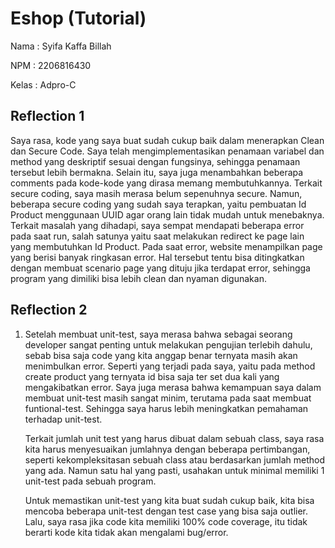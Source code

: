 # Eshop (Tutorial)

Nama    : Syifa Kaffa Billah

NPM     : 2206816430

Kelas   : Adpro-C


## Reflection 1
Saya rasa, kode yang saya buat sudah cukup baik dalam menerapkan Clean dan Secure Code. Saya telah mengimplementasikan penamaan variabel dan method yang deskriptif sesuai dengan fungsinya, sehingga penamaan tersebut lebih bermakna. Selain itu, saya juga menambahkan beberapa comments pada kode-kode yang dirasa memang membutuhkannya. Terkait secure coding, saya masih merasa belum sepenuhnya secure. Namun, beberapa secure coding yang sudah saya terapkan, yaitu pembuatan Id Product menggunaan UUID agar orang lain tidak mudah untuk menebaknya. Terkait masalah yang dihadapi, saya sempat mendapati beberapa error pada saat run, salah satunya yaitu saat melakukan redirect ke page lain yang membutuhkan Id Product. Pada saat error, website menampilkan page yang berisi banyak ringkasan error. Hal tersebut tentu bisa ditingkatkan dengan membuat scenario page yang dituju jika terdapat error, sehingga program yang dimiliki bisa lebih clean dan nyaman digunakan.

## Reflection 2
1. Setelah membuat unit-test, saya merasa bahwa sebagai seorang developer sangat penting untuk melakukan pengujian terlebih dahulu, sebab bisa saja code yang kita anggap benar ternyata masih akan menimbulkan error. Seperti yang terjadi pada saya, yaitu pada method create product yang ternyata id bisa saja ter set dua kali yang mengakibatkan error. Saya juga merasa bahwa kemampuan saya dalam membuat unit-test masih sangat minim, terutama pada saat membuat funtional-test. Sehingga saya harus lebih meningkatkan pemahaman terhadap unit-test.

   Terkait jumlah unit test yang harus dibuat dalam sebuah class, saya rasa kita harus menyesuaikan jumlahnya dengan beberapa pertimbangan, seperti kekompleksitasan sebuah class atau berdasarkan  jumlah method yang ada.  Namun satu hal yang pasti, usahakan untuk minimal memiliki 1 unit-test pada sebuah program.

   Untuk memastikan unit-test yang kita buat sudah cukup baik, kita bisa mencoba beberapa unit-test dengan test case yang bisa saja outlier. Lalu, saya rasa jika code kita memiliki 100% code coverage, itu tidak berarti kode kita tidak akan mengalami bug/error.
